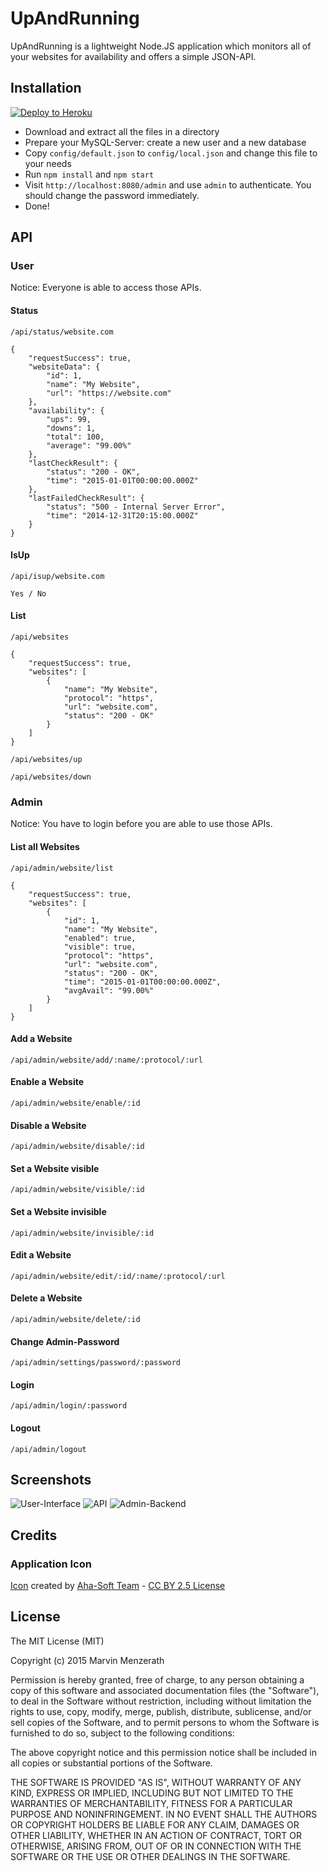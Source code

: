 # UpAndRunning
UpAndRunning is a lightweight Node.JS application which monitors all of your websites for availability and offers a simple JSON-API.

## Installation
[![Deploy to Heroku](https://www.herokucdn.com/deploy/button.png)](https://heroku.com/deploy?template=https://github.com/MarvinMenzerath/UpAndRunning)

* Download and extract all the files in a directory
* Prepare your MySQL-Server: create a new user and a new database
* Copy `config/default.json` to `config/local.json` and change this file to your needs
* Run `npm install` and `npm start`
* Visit `http://localhost:8080/admin` and use `admin` to authenticate. You should change the password immediately.
* Done!

## API

### User
Notice: Everyone is able to access those APIs.

#### Status
```
/api/status/website.com

{
	"requestSuccess": true,
	"websiteData": {
		"id": 1,
		"name": "My Website",
		"url": "https://website.com"
	},
	"availability": {
		"ups": 99,
		"downs": 1,
		"total": 100,
		"average": "99.00%"
	},
	"lastCheckResult": {
		"status": "200 - OK",
		"time": "2015-01-01T00:00:00.000Z"
	},
	"lastFailedCheckResult": {
		"status": "500 - Internal Server Error",
		"time": "2014-12-31T20:15:00.000Z"
	}
}
```

#### IsUp
```
/api/isup/website.com

Yes / No
```

#### List
```
/api/websites

{
	"requestSuccess": true,
	"websites": [
		{
			"name": "My Website",
			"protocol": "https",
			"url": "website.com",
			"status": "200 - OK"
		}
	]
}
```

```
/api/websites/up
```

```
/api/websites/down
```

### Admin
Notice: You have to login before you are able to use those APIs.

#### List all Websites
```
/api/admin/website/list

{
	"requestSuccess": true,
	"websites": [
		{
			"id": 1,
			"name": "My Website",
			"enabled": true,
			"visible": true,
			"protocol": "https",
			"url": "website.com",
			"status": "200 - OK",
			"time": "2015-01-01T00:00:00.000Z",
			"avgAvail": "99.00%"
		}
	]
}
```

#### Add a Website
```
/api/admin/website/add/:name/:protocol/:url
```

#### Enable a Website
```
/api/admin/website/enable/:id
```

#### Disable a Website
```
/api/admin/website/disable/:id
```

#### Set a Website visible
```
/api/admin/website/visible/:id
```

#### Set a Website invisible
```
/api/admin/website/invisible/:id
```

#### Edit a Website
```
/api/admin/website/edit/:id/:name/:protocol/:url
```

#### Delete a Website
```
/api/admin/website/delete/:id
```

#### Change Admin-Password
```
/api/admin/settings/password/:password
```

#### Login
```
/api/admin/login/:password
```

#### Logout
```
/api/admin/logout
```

## Screenshots
![User-Interface](doc/Screenshot1.png)
![API](doc/Screenshot2.png)
![Admin-Backend](doc/Screenshot3.png)

## Credits

### Application Icon
[Icon](https://www.iconfinder.com/icons/328014/back_on_top_top_up_upload_icon) created by [Aha-Soft Team](http://www.aha-soft.com) - [CC BY 2.5 License](http://creativecommons.org/licenses/by/2.5/)

## License
The MIT License (MIT)

Copyright (c) 2015 Marvin Menzerath

Permission is hereby granted, free of charge, to any person obtaining a copy of this software and associated documentation files (the "Software"), to deal in the Software without restriction, including without limitation the rights to use, copy, modify, merge, publish, distribute, sublicense, and/or sell copies of the Software, and to permit persons to whom the Software is furnished to do so, subject to the following conditions:

The above copyright notice and this permission notice shall be included in all copies or substantial portions of the Software.

THE SOFTWARE IS PROVIDED "AS IS", WITHOUT WARRANTY OF ANY KIND, EXPRESS OR IMPLIED, INCLUDING BUT NOT LIMITED TO THE WARRANTIES OF MERCHANTABILITY, FITNESS FOR A PARTICULAR PURPOSE AND NONINFRINGEMENT. IN NO EVENT SHALL THE AUTHORS OR COPYRIGHT HOLDERS BE LIABLE FOR ANY CLAIM, DAMAGES OR OTHER LIABILITY, WHETHER IN AN ACTION OF CONTRACT, TORT OR OTHERWISE, ARISING FROM, OUT OF OR IN CONNECTION WITH THE SOFTWARE OR THE USE OR OTHER DEALINGS IN THE SOFTWARE.
